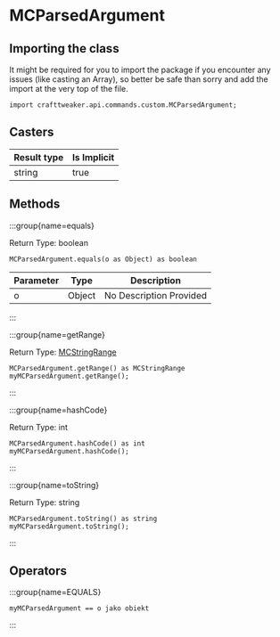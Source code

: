 # MCParsedArgument

## Importing the class

It might be required for you to import the package if you encounter any issues (like casting an Array), so better be safe than sorry and add the import at the very top of the file.
```zenscript
import crafttweaker.api.commands.custom.MCParsedArgument;
```


## Casters

| Result type | Is Implicit |
| ----------- | ----------- |
| string      | true        |

## Methods

:::group{name=equals}

Return Type: boolean

```zenscript
MCParsedArgument.equals(o as Object) as boolean
```

| Parameter | Type   | Description             |
| --------- | ------ | ----------------------- |
| o         | Object | No Description Provided |


:::

:::group{name=getRange}

Return Type: [MCStringRange](/vanilla/api/commands/custom/MCStringRange)

```zenscript
MCParsedArgument.getRange() as MCStringRange
myMCParsedArgument.getRange();
```

:::

:::group{name=hashCode}

Return Type: int

```zenscript
MCParsedArgument.hashCode() as int
myMCParsedArgument.hashCode();
```

:::

:::group{name=toString}

Return Type: string

```zenscript
MCParsedArgument.toString() as string
myMCParsedArgument.toString();
```

:::


## Operators

:::group{name=EQUALS}

```zenscript
myMCParsedArgument == o jako obiekt
```

:::


